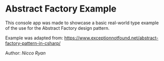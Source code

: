 # Abstract Factory Example

This console app was made to showcase a basic real-world type example of the use for the Abstract Factory design pattern.

Example was adapted from: https://www.exceptionnotfound.net/abstract-factory-pattern-in-csharp/

Author: *Nicco Ryan*
